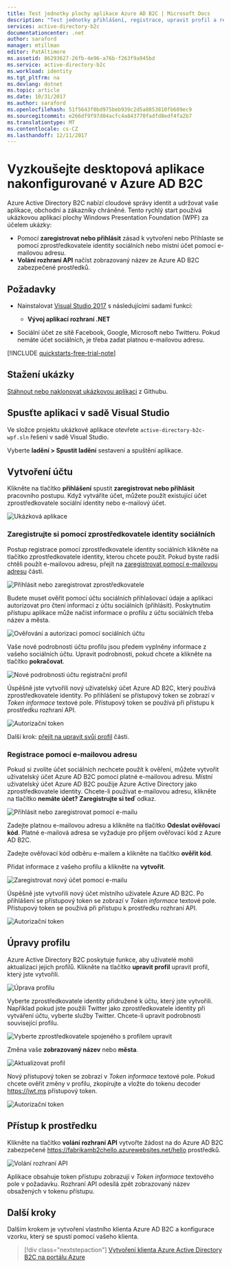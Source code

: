```yaml
---
title: Test jednotky plochy aplikace Azure AD B2C | Microsoft Docs
description: "Test jednotky přihlášení, registrace, upravit profil a resetovat heslo uživatele cesty pomocí prostředí testovací Azure AD B2C"
services: active-directory-b2c
documentationcenter: .net
author: saraford
manager: mtillman
editor: PatAltimore
ms.assetid: 86293627-26fb-4e96-a76b-f263f9a945bd
ms.service: active-directory-b2c
ms.workload: identity
ms.tgt_pltfrm: na
ms.devlang: dotnet
ms.topic: article
ms.date: 10/31/2017
ms.author: saraford
ms.openlocfilehash: 51f5643f0bd975beb939c2d5a8853810fb609ec9
ms.sourcegitcommit: e266df9f97d04acfc4a843770fadfd8edf4fa2b7
ms.translationtype: MT
ms.contentlocale: cs-CZ
ms.lasthandoff: 12/11/2017
---
```

# <a name="test-drive-a-desktop-application-configured-with-azure-ad-b2c"></a>Vyzkoušejte desktopová aplikace nakonfigurované v Azure AD B2C

Azure Active Directory B2C nabízí cloudové správy identit a udržovat vaše aplikace, obchodní a zákazníky chráněné.  Tento rychlý start používá ukázkovou aplikaci plochy Windows Presentation Foundation (WPF) za účelem ukázky:

* Pomocí **zaregistrovat nebo přihlásit** zásad k vytvoření nebo Přihlaste se pomocí zprostředkovatele identity sociálních nebo místní účet pomocí e-mailovou adresu. 
* **Volání rozhraní API** načíst zobrazovaný název ze Azure AD B2C zabezpečené prostředků.

## <a name="prerequisites"></a>Požadavky

* Nainstalovat [Visual Studio 2017](https://www.visualstudio.com/downloads/) s následujícími sadami funkcí:
    - **Vývoj aplikací rozhraní .NET**

* Sociální účet ze sítě Facebook, Google, Microsoft nebo Twitteru. Pokud nemáte účet sociálních, je třeba zadat platnou e-mailovou adresu.

[!INCLUDE [quickstarts-free-trial-note](../../includes/quickstarts-free-trial-note.md)]

## <a name="download-the-sample"></a>Stažení ukázky

[Stáhnout nebo naklonovat ukázkovou aplikaci](https://github.com/Azure-Samples/active-directory-b2c-dotnet-desktop) z Githubu.

## <a name="run-the-app-in-visual-studio"></a>Spusťte aplikaci v sadě Visual Studio

Ve složce projektu ukázkové aplikace otevřete `active-directory-b2c-wpf.sln` řešení v sadě Visual Studio. 

Vyberte **ladění > Spustit ladění** sestavení a spuštění aplikace. 

## <a name="create-an-account"></a>Vytvoření účtu

Klikněte na tlačítko **přihlášení** spustit **zaregistrovat nebo přihlásit** pracovního postupu. Když vytváříte účet, můžete použít existující účet zprostředkovatele sociální identity nebo e-mailový účet.

![Ukázková aplikace](media/active-directory-b2c-quickstarts-desktop-app/wpf-sample-application.png)

### <a name="sign-up-using-a-social-identity-provider"></a>Zaregistrujte si pomocí zprostředkovatele identity sociálních

Postup registrace pomocí zprostředkovatele identity sociálních klikněte na tlačítko zprostředkovatele identity, kterou chcete použít. Pokud byste radši chtěli použít e-mailovou adresu, přejít na [zaregistrovat pomocí e-mailovou adresu](#sign-up-using-an-email-address) části.

![Přihlásit nebo zaregistrovat zprostředkovatele](media/active-directory-b2c-quickstarts-desktop-app/sign-in-or-sign-up-wpf.png)

Budete muset ověřit pomocí účtu sociálních přihlašovací údaje a aplikaci autorizovat pro čtení informací z účtu sociálních (přihlásit). Poskytnutím přístupu aplikace může načíst informace o profilu z účtu sociálních třeba název a města. 

![Ověřování a autorizaci pomocí sociálních účtu](media/active-directory-b2c-quickstarts-desktop-app/twitter-authenticate-authorize-wpf.png)

Vaše nové podrobnosti účtu profilu jsou předem vyplněny informace z vašeho sociálních účtu. Upravit podrobnosti, pokud chcete a klikněte na tlačítko **pokračovat**.

![Nové podrobnosti účtu registrační profil](media/active-directory-b2c-quickstarts-desktop-app/new-account-sign-up-profile-details-wpf.png)

Úspěšně jste vytvořili nový uživatelský účet Azure AD B2C, který používá zprostředkovatele identity. Po přihlášení se přístupový token se zobrazí v *Token informace* textové pole. Přístupový token se používá při přístupu k prostředku rozhraní API.

![Autorizační token](media/active-directory-b2c-quickstarts-desktop-app/twitter-auth-token.png)

Další krok: [přejít na upravit svůj profil](#edit-your-profile) části.

### <a name="sign-up-using-an-email-address"></a>Registrace pomocí e-mailovou adresu

Pokud si zvolíte účet sociálních nechcete použít k ověření, můžete vytvořit uživatelský účet Azure AD B2C pomocí platné e-mailovou adresu. Místní uživatelský účet Azure AD B2C použije Azure Active Directory jako zprostředkovatele identity. Chcete-li používat e-mailovou adresu, klikněte na tlačítko **nemáte účet? Zaregistrujte si teď** odkaz.

![Přihlásit nebo zaregistrovat pomocí e-mailu](media/active-directory-b2c-quickstarts-desktop-app/sign-in-or-sign-up-email-wpf.png)

Zadejte platnou e-mailovou adresu a klikněte na tlačítko **Odeslat ověřovací kód**. Platné e-mailová adresa se vyžaduje pro příjem ověřovací kód z Azure AD B2C.

Zadejte ověřovací kód odběru e-mailem a klikněte na tlačítko **ověřit kód**.

Přidat informace z vašeho profilu a klikněte na **vytvořit**.

![Zaregistrovat nový účet pomocí e-mailu](media/active-directory-b2c-quickstarts-desktop-app/sign-up-new-account-profile-email-wpf.png)

Úspěšně jste vytvořili nový účet místního uživatele Azure AD B2C. Po přihlášení se přístupový token se zobrazí v *Token informace* textové pole. Přístupový token se používá při přístupu k prostředku rozhraní API.

![Autorizační token](media/active-directory-b2c-quickstarts-desktop-app/twitter-auth-token.png)

## <a name="edit-your-profile"></a>Úpravy profilu

Azure Active Directory B2C poskytuje funkce, aby uživatelé mohli aktualizaci jejich profilů. Klikněte na tlačítko **upravit profil** upravit profil, který jste vytvořili.

![Úprava profilu](media/active-directory-b2c-quickstarts-desktop-app/edit-profile-wpf.png)

Vyberte zprostředkovatele identity přidružené k účtu, který jste vytvořili. Například pokud jste použili Twitter jako zprostředkovatele identity při vytváření účtu, vyberte služby Twitter. Chcete-li upravit podrobnosti související profilu.

![Vyberte zprostředkovatele spojeného s profilem upravit](media/active-directory-b2c-quickstarts-desktop-app/edit-account-choose-provider-wpf.png)

Změna vaše **zobrazovaný název** nebo **města**. 

![Aktualizovat profil](media/active-directory-b2c-quickstarts-desktop-app/update-profile-wpf.png)

Nový přístupový token se zobrazí v *Token informace* textové pole. Pokud chcete ověřit změny v profilu, zkopírujte a vložte do tokenu decoder https://jwt.ms přístupový token.

![Autorizační token](media/active-directory-b2c-quickstarts-desktop-app/twitter-auth-token.png)

## <a name="access-a-resource"></a>Přístup k prostředku

Klikněte na tlačítko **volání rozhraní API** vytvořte žádost na do Azure AD B2C zabezpečené https://fabrikamb2chello.azurewebsites.net/hello prostředků. 

![Volání rozhraní API](media/active-directory-b2c-quickstarts-desktop-app/call-api-wpf.png)

Aplikace obsahuje token přístupu zobrazují v *Token informace* textového pole v požadavku. Rozhraní API odesílá zpět zobrazovaný název obsažených v tokenu přístupu.

## <a name="next-steps"></a>Další kroky

Dalším krokem je vytvoření vlastního klienta Azure AD B2C a konfigurace vzorku, který se spustí pomocí vašeho klienta. 

> [!div class="nextstepaction"]
> [Vytvoření klienta Azure Active Directory B2C na portálu Azure](active-directory-b2c-get-started.md)
